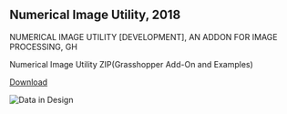 ## Numerical Image Utility, 2018

NUMERICAL IMAGE UTILITY [DEVELOPMENT], AN ADDON FOR IMAGE PROCESSING, GH

Numerical Image Utility ZIP(Grasshopper Add-On and Examples)

[Download](https://www.food4rhino.com/app/numerical-image-utility)

![Data in Design](http://localhost:9999/njs-lab-public/project/2018-niu-development/2018-niu-development.jpg)

